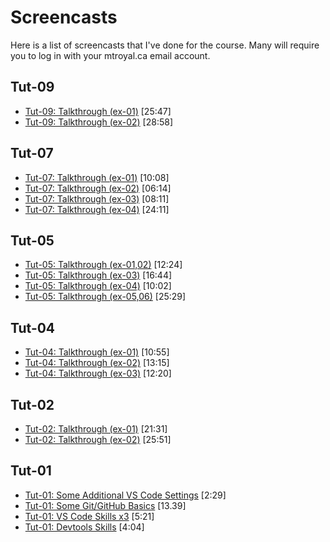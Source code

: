 # Screencasts

Here is a list of screencasts that I've done for the course. Many will require you to log in with your mtroyal.ca email account.

## Tut-09

- [Tut-09: Talkthrough (ex-01)](https://watch.screencastify.com/v/0fHMlUFbXfeFjZ3b0R79) [25:47]
- [Tut-09: Talkthrough (ex-02)](https://watch.screencastify.com/v/efdsPPfbkYqNwsDs4uyX) [28:58]


## Tut-07

- [Tut-07: Talkthrough (ex-01)](https://watch.screencastify.com/v/kMJhfKLmWBVDHuWYTrai) [10:08]
- [Tut-07: Talkthrough (ex-02)](https://watch.screencastify.com/v/k2GU09wIrvkM8hDdTAN9) [06:14]
- [Tut-07: Talkthrough (ex-03)](https://watch.screencastify.com/v/VihGuQdA94IVwC8rSPfU) [08:11]
- [Tut-07: Talkthrough (ex-04)](https://watch.screencastify.com/v/O8u8tPiCCmGiMsWsUqKJ) [24:11]


## Tut-05

- [Tut-05: Talkthrough (ex-01,02)](https://watch.screencastify.com/v/t1SOnDRknmKrZOO0u1sQ) [12:24]
- [Tut-05: Talkthrough (ex-03)](https://watch.screencastify.com/v/H8jZAhIh99OgqebXIBWt) [16:44]
- [Tut-05: Talkthrough (ex-04)](https://watch.screencastify.com/v/7XgQgjTORCN1i2FTSr1F) [10:02]
- [Tut-05: Talkthrough (ex-05,06)](https://watch.screencastify.com/v/uy8StHwyeRYUVzZEPt6l) [25:29]

## Tut-04

- [Tut-04: Talkthrough (ex-01)](https://watch.screencastify.com/v/E4jcZgMfeaDJ43AtDExf) [10:55]
- [Tut-04: Talkthrough (ex-02)](https://watch.screencastify.com/v/Cl2H7ramqxwnl4hlD2JU) [13:15]
- [Tut-04: Talkthrough (ex-03)](https://watch.screencastify.com/v/cNC7CJPgGIo3BoLAU6Kg) [12:20]

## Tut-02

- [Tut-02: Talkthrough (ex-01)](https://watch.screencastify.com/v/O6iQBhFJRwbMMzqS2yNZ) [21:31]
- [Tut-02: Talkthrough (ex-02)](https://watch.screencastify.com/v/RpyIvXu4Xy858fvh23Wo) [25:51]

## Tut-01

- [Tut-01: Some Additional VS Code Settings](https://watch.screencastify.com/v/s1Dr6MFiMltfeHAmaHBq) [2:29]
- [Tut-01: Some Git/GitHub Basics](https://watch.screencastify.com/v/Cr1lJvL3xKuWBRZZ5VtY) [13.39]
- [Tut-01: VS Code Skills x3](https://watch.screencastify.com/v/vcksQTM93FnccXJUJYpM) [5:21]
- [Tut-01: Devtools Skills](https://watch.screencastify.com/v/6nOCOsPdFuH30PeKjA6K) [4:04]
